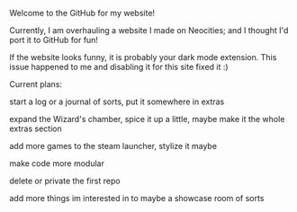 Welcome to the GitHub for my website!

Currently, I am overhauling a website I made on Neocities; and I thought I'd port it to GitHub for fun!

If the website looks funny, it is probably your dark mode extension. This issue happened to me and disabling it for this site fixed it :)

Current plans:

start a log or a journal of sorts, put it somewhere in extras

expand the Wizard's chamber, spice it up a little, maybe make it the whole extras section

add more games to the steam launcher, stylize it maybe

make code more modular

delete or private the first repo

add more things im interested in to maybe a showcase room of sorts
